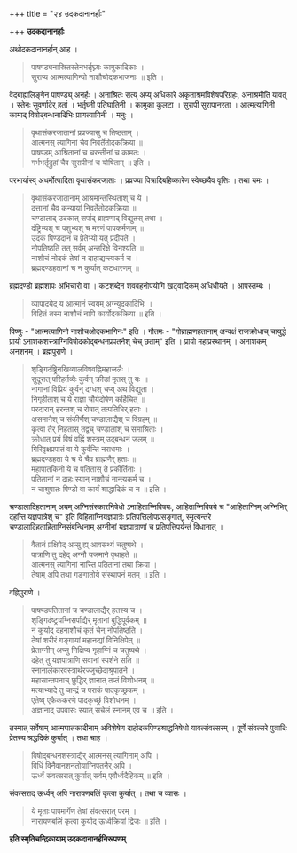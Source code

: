 +++
title = "२४ उदकदानानर्हाः"

+++
**उदकदानानर्हाः**

अथोदकदानानर्हान् आह ।

> पाषण्ड्यनास्रितस्तेनभर्तृघ्न्यः कामुकादिकाः ।  
> सुराप्य आत्मत्यागिन्यो नाशौचोदकभाजनाः ॥ इति ।

वेदबाह्यलिङ्गेन पाषण्ड्य् अनर्हः । अनाश्रितः सत्य् अप्य् अधिकारे अकृताश्रमविशेषपरिग्रहः, अनाश्रमीति यावत् । स्तेनः सुवर्णादेर् हर्ता । भर्तृघ्नी पतिघातिनी । कामुका कुलटा । सुरापी सुरापानरता । आत्मत्यागिनी कामाद् विषोद्बन्धनादिभिः प्राणत्यागिनी । मनुः ।

> वृथासंकरजातानां प्रव्रज्यासु च तिष्ठताम् ।  
> आत्मनस् त्यागिनां चैव निवर्तेतोदकक्रिया ॥  
> पाषण्डम् आश्रितानां च चरन्तीनां च कामतः ।  
> गर्भभर्तृद्रुहां चैव सुरापीनां च योषिताम् ॥ इति ।

परभार्यास्व् अधर्मोत्पादिता वृथासंकरजाताः । प्रव्रज्या पित्रादिबहिष्कारेण स्वेच्छयैव वृत्तिः । तथा यमः ।

> वृथासंकरजातानाम् आश्रमान्तस्थिताश् च ये ।  
> दत्तानां चैव कन्यायां निवर्तेतोदकक्रिया ॥  
> चण्डालाद् उदकात् सर्पाद् ब्राह्मणाद् विद्युतस् तथा ।  
> दंष्ट्रिभ्यश् च पशुभ्यश् च मरणं पापकर्मणाम् ॥  
> उदकं पिण्डदानं च प्रेतेभ्यो यत् प्रदीयते ।  
> नोपतिष्ठति तत् सर्वम् अन्तरिक्षे विनश्यति ॥  
> नाशौचं नोदकं तेषां न दाहाद्यन्त्यकर्म च ।  
> ब्रह्मदण्डहतानां च न कुर्यात् कटधारणम् ॥

ब्रह्मदण्डो ब्रह्मशापः अभिचारो वा । कटशब्देन शववहनोपयोगि खट्वादिकम् अधिधीयते । आपस्तम्बः ।

> व्यापादयेद् य आत्मानं स्वयम् अग्न्युदकादिभिः ।  
> विहितं तस्य नाशौचं नापि कार्योदकक्रिया ॥ इति ।

विष्णुः -  "आत्मत्यागिनो नाशौचओदकभागिनः" इति । गौतमः -  "गोब्राह्मणहतानाम् अन्वक्षं राजक्रोधाच् चायुद्धे प्रायो ऽनाशकशस्त्राग्निविषोदकोद्बन्धनप्रपतनैश् चेच् छताम्" इति । प्रायो महाप्रस्थानम् । अनाशकम् अनशनम् । ब्रह्मपुराणे ।

> शृङ्गिदंष्ट्रिनखिव्यालविषवह्निमहाजलैः ।  
> सुदूरात् परिहर्तव्यैः कुर्वन् क्रीडां मृतस् तु यः ॥  
> नागानां विप्रियं कुर्वन् दग्धश् चप्य् अथ विद्युता ।  
> निगृहीताश् च ये राज्ञा चौर्यदोषेण कर्हिचित् ॥  
> परदारान् हरन्तश् च रोषात् तत्पतिभिर् हताः ।  
> असमानैश् च संकीर्णैश् चण्डालाद्यैश् च विग्रहम् ॥  
> कृत्वा तैर् निहतास् तद्वच् चण्डालांश् च समाश्रिताः ।  
> क्रोधात् प्रयं विषं वह्निं शस्त्रम् उद्बन्धनं जलम् ॥  
> गिरिवृक्षप्रपातं वा ये कुर्वन्ति नराधमाः ।  
> ब्रह्मदण्डहता ये च ये चैव ब्राह्मणैर् हताः ॥  
> महापातकिनो ये च पतितास् ते प्रकीर्तिताः ।  
> पतितानां न दाहः स्यान् नाशौचं नान्त्यकर्म च ।  
> न चाश्रुपातः पिण्डो वा कार्यं श्राद्धादिकं च न ॥ इति ।

चण्डालादिहतानाम् अयम् अग्निसंस्कारनिषेधो ऽनाहिताग्निविषयः, आहिताग्निविषये च "आहिताग्निम् अग्निभिर् दहन्ति यज्ञपात्रैश् च" इति विहिताग्नियज्ञपात्रैः प्रतिपत्तिलोपप्रसङ्गात्, स्मृत्यन्तरे चण्डालादिहताहिताग्निसंबन्धिनाम् अग्नीनां यज्ञपात्राणां च प्रतिपत्तिपर्यन्तं विधानात् ।

> वैतानं प्रक्षिपेद् अप्सु ह्य् आवसथ्यं चतुष्पथे ।  
> पात्राणि तु दहेद् अग्नौ यजमाने वृथाहते ॥  
> आत्मनस् त्यागिनां नास्ति पतितानां तथा क्रिया ।  
> तेषाम् अपि तथा गङ्गातोये संस्थापनं मतम् ॥ इति ।

वह्निपुराणे ।

> पाषण्डपतितानां च चण्डालाद्यैर् हतस्य च ।  
> शृङ्गिदंष्ट्र्यग्निसर्पाद्यैर् मृतानां बुद्धिपूर्वकम् ॥  
> न कुर्याद् दहनाशौचं कृतं चेन् नोपतिष्ठति ।  
> तेषां शरीरं गङ्गायां महानद्यां विनिक्षिपेत् ॥  
> प्रेताग्नीन् अप्सु निक्षिप्य गृहाग्निं च चतुष्पथे ।  
> दहेत् तु यज्ञपात्राणि सवानां स्पर्शने सति ॥  
> स्नानालंकारवस्त्रार्थरज्जुच्छेदाश्रुपातने ।  
> महासान्तपनाच् छुद्धिर् ज्ञानात् तप्तं विशोधनम् ॥  
> मत्याभ्यादे तु चान्द्रं च पराकं पादकृच्छ्रकम् ।  
> एतेष्व् एकैककरणे पादकृच्छ्रं विशोधनम् ।  
> अज्ञानाद् उपवासः स्यात् सचेलं स्नानम् एव च ॥ इति ।

तस्मात् सर्वेषाम् आत्मघातकादीनाम् अविशेषेण दाहोदकपिण्डश्राद्धनिषेधो यावत्संवत्सरम् । पूर्णे संवत्सरे पुत्रादिः प्रेतस्य श्रद्धदिकं कुर्यात् । तथा चाह ।

> विषोद्बन्धनशस्त्राद्यैर् आत्मनस् त्यागिनाम् अपि ।  
> विधिं विनैवानशनतोयाग्निपतनैर् अपि ।  
> ऊर्ध्वं संवत्सरात् कुर्यात् सर्वम् एवौर्ध्वदैहिकम् ॥ इति ।

संवत्सराद् ऊर्ध्वम् अपि नारायणबलिं कृत्वा कुर्यात् । तथा च व्यासः ।

> ये मृताः पापमार्गेण तेषां संवत्सरात् परम् ।  
> नारायणबलिं कृत्वा कुर्याद् ऊर्ध्वक्रियां द्विजः ॥ इति ।

**इति स्मृतिचन्द्रिकायाम् उदकदानानर्हनिरूपणम्**
